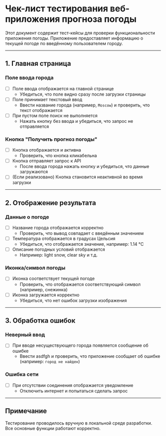 # Чек-лист тестирования веб-приложения прогноза погоды

Этот документ содержит тест-кейсы для проверки функциональности приложения погоды. Приложение предоставляет информацию о текущей погоде по введённому пользователем городу.

---

## 1. Главная страница

### Поле ввода города
- [ ] Поле ввода отображается на главной странице
  - Убедиться, что поле видно сразу после загрузки страницы
- [ ] Поле принимает текстовый ввод
  - Ввести название города (например, `Moscow`) и проверить, что текст отображается
- [ ] При пустом поле поиск не выполняется
  - Нажать кнопку без ввода и убедиться, что запрос не отправляется

### Кнопка "Получить прогноз погоды"
- [ ] Кнопка отображается и активна
  - Проверить, что кнопка кликабельна
- [ ] Кнопка отправляет запрос к API
  - После ввода города нажать кнопку и убедиться, что данные загружаются
- [ ] (Если реализовано) Кнопка становится неактивной во время загрузки

---

## 2. Отображение результата

### Данные о погоде
- [ ] Название города отображается корректно
  - Проверить, что вывод совпадает с введённым значением
- [ ] Температура отображается в градусах Цельсия
  - Убедиться, что отображается значение, например: 1.14 °C
- [ ] Описание погодных условий отображается
  - Например: light snow, clear sky и т.д.

### Иконка/символ погоды
- [ ] Иконка соответствует текущей погоде
  - Проверить, что отображается соответствующий символ (например, снежинка)
- [ ] Иконка загружается корректно
  - Убедиться, что нет ошибок загрузки изображения

---

## 3. Обработка ошибок

### Неверный ввод
- [ ] При вводе несуществующего города появляется сообщение об ошибке
  - Ввести asdfgh и проверить, что приложение сообщает об ошибке (например: `город не найден`)

### Ошибка сети
- [ ] При отсутствии соединения отображается уведомление
  - Отключить интернет и попытаться сделать запрос

---

## Примечание
Тестирование проводилось вручную в локальной среде разработки. Все основные функции работают корректно.

